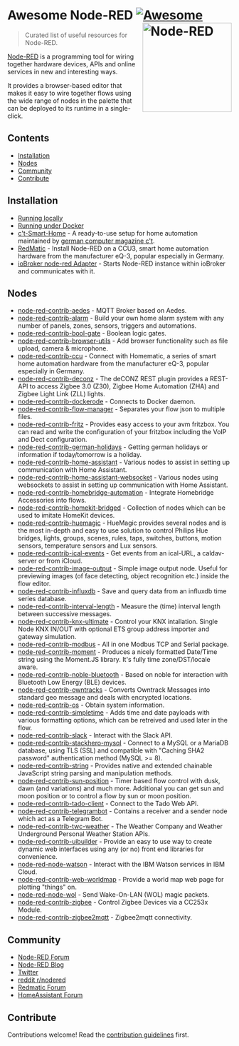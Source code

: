 # Awesome Node-RED [![Awesome](https://awesome.re/badge.svg)](https://awesome.re) <img src="https://nodered.org/about/resources/media/node-red-hexagon.png" width="200" align="right" alt="Node-RED">

> Curated list of useful resources for Node-RED.

[Node-RED](https://nodered.org/) is a programming tool for wiring together hardware devices, APIs and online services in new and interesting ways.

It provides a browser-based editor that makes it easy to wire together flows using the wide range of nodes in the palette that can be deployed to its runtime in a single-click.

## Contents

- [Installation](#installation)
- [Nodes](#nodes)
- [Community](#community)
- [Contribute](#contribute)

## Installation

- [Running locally](https://nodered.org/docs/getting-started/local)
- [Running under Docker](https://github.com/node-red/node-red-docker)
- [c't-Smart-Home](https://github.com/ct-Open-Source/ct-Smart-Home) - A ready-to-use setup for home automation maintained by [german computer magazine c't](https://www.ct.de/smarthome).
- [RedMatic](https://github.com/rdmtc/RedMatic/wiki/Installation) - Install Node-RED on a CCU3, smart home automation hardware from the manufacturer eQ-3, popular especially in Germany.
- [ioBroker node-red Adapter](https://github.com/ioBroker/ioBroker.node-red) - Starts Node-RED instance within ioBroker and communicates with it.
## Nodes

- [node-red-contrib-aedes](https://github.com/martin-doyle/node-red-contrib-aedes) - MQTT Broker based on Aedes.
- [node-red-contrib-alarm](https://github.com/Anamico/node-red-contrib-alarm) - Build your own home alarm system with any number of panels, zones, sensors, triggers and automations.
- [node-red-contrib-bool-gate](https://flows.nodered.org/node/node-red-contrib-bool-gate) - Boolean logic gates.
- [node-red-contrib-browser-utils](https://github.com/ibm-early-programs/node-red-contrib-browser-utils) - Add browser functionality such as file upload, camera & microphone.
- [node-red-contrib-ccu](https://github.com/rdmtc/node-red-contrib-ccu) - Connect with Homematic, a series of smart home automation hardware from the manufacturer eQ-3, popular especially in Germany.
- [node-red-contrib-deconz](https://github.com/deconz-community/node-red-contrib-deconz) - The deCONZ REST plugin provides a REST-API to access Zigbee 3.0 (Z30), Zigbee Home Automation (ZHA) and Zigbee Light Link (ZLL) lights.
- [node-red-contrib-dockerode](https://github.com/naimo84/node-red-contrib-dockerode) -  Connects to Docker daemon.
- [node-red-contrib-flow-manager](https://flows.nodered.org/node/node-red-contrib-flow-manager) - Separates your flow json to multiple files.
- [node-red-contrib-fritz](https://github.com/bashgroup/node-red-contrib-fritz) - Provides easy access to your avm fritzbox. You can read and write the configuration of your fritzbox including the VoIP and Dect configuration.
- [node-red-contrib-german-holidays](https://github.com/rdmtc/node-red-contrib-german-holidays) - Getting german holidays or information if today/tomorrow is a holiday.
- [node-red-contrib-home-assistant](https://github.com/AYapejian/node-red-contrib-home-assistant) - Various nodes to assist in setting up communication with Home Assistant.
- [node-red-contrib-home-assistant-websocket](https://github.com/zachowj/node-red-contrib-home-assistant-websocket) - Various nodes using websockets to assist in setting up communication with Home Assistant.
- [node-red-contrib-homebridge-automation](https://github.com/NorthernMan54/node-red-contrib-homebridge-automation) - Integrate Homebridge Accessories into flows.
- [node-red-contrib-homekit-bridged](https://github.com/NRCHKB/node-red-contrib-homekit-bridged) - Collection of nodes which can be used to imitate HomeKit devices.
- [node-red-contrib-huemagic](https://github.com/Foddy/node-red-contrib-huemagic) - HueMagic provides several nodes and is the most in-depth and easy to use solution to control Philips Hue bridges, lights, groups, scenes, rules, taps, switches, buttons, motion sensors, temperature sensors and Lux sensors.
- [node-red-contrib-ical-events](https://github.com/naimo84/node-red-contrib-ical-events) - Get events from an ical-URL, a caldav-server or from iCloud.
- [node-red-contrib-image-output](https://github.com/rikukissa/node-red-contrib-image-output) - Simple image output node. Useful for previewing images (of face detecting, object recognition etc.) inside the flow editor.
- [node-red-contrib-influxdb](https://github.com/mblackstock/node-red-contrib-influxdb) - Save and query data from an influxdb time series database.
- [node-red-contrib-interval-length](https://github.com/bartbutenaers/node-red-contrib-interval-length) - Measure the (time) interval length between successive messages.
- [node-red-contrib-knx-ultimate](https://github.com/Supergiovane/node-red-contrib-knx-ultimate) - Control your KNX intallation. Single Node KNX IN/OUT with optional ETS group address importer and gateway simulation. 
- [node-red-contrib-modbus](https://github.com/biancoroyal/node-red-contrib-modbus) - All in one Modbus TCP and Serial package.
- [node-red-contrib-moment](https://github.com/totallyinformation/node-red-contrib-moment) - Produces a nicely formatted Date/Time string using the Moment.JS library. It's fully time zone/DST/locale aware.
- [node-red-contrib-noble-bluetooth](https://github.com/clausbroch/node-red-contrib-noble-bluetooth) - Based on noble for interaction with Bluetooth Low Energy (BLE) devices.
- [node-red-contrib-owntracks](https://github.com/hardillb/node-red-contrib-owntracks) - Converts Owntrack Messages into standard geo message and deals with encrypted locations.
- [node-red-contrib-os](https://github.com/Argonne-National-Laboratory/node-red-contrib-os) - Obtain system information.
- [node-red-contrib-simpletime](https://github.com/Paul-Reed/node-red-contrib-simpletime) - Adds time and date payloads with various formatting options, which can be retreived and used later in the flow.
- [node-red-contrib-slack](https://github.com/yayadrian/node-red-slack) - Interact with the Slack API.
- [node-red-contrib-stackhero-mysql](https://github.com/stackhero-io/node-red-contrib-stackhero-mysql) - Connect to a MySQL or a MariaDB database, using TLS (SSL) and compatible with "Caching SHA2 password" authentication method (MySQL >= 8).
- [node-red-contrib-string](https://github.com/steveorevo/node-red-contrib-string) - Provides native and extended chainable JavaScript string parsing and manipulation methods.
- [node-red-contrib-sun-position](https://github.com/rdmtc/node-red-contrib-sun-position) - Timer based flow control with dusk, dawn (and variations) and much more. Additional you can get sun and moon position or to control a flow by sun or moon position.
- [node-red-contrib-tado-client](https://github.com/mattdavis90/node-red-contrib-tado-client) - Connect to the Tado Web API.
- [node-red-contrib-telegrambot](https://github.com/windkh/node-red-contrib-telegrambot) - Contains a receiver and a sender node which act as a Telegram Bot.
- [node-red-contrib-twc-weather](https://github.com/johnwalicki/node-red-contrib-twc-weather) - The Weather Company and Weather Underground Personal Weather Station APIs.
- [node-red-contrib-uibuilder](https://github.com/TotallyInformation/node-red-contrib-uibuilder) - Provide an easy to use way to create dynamic web interfaces using any (or no) front end libraries for convenience.
- [node-red-node-watson](https://github.com/watson-developer-cloud/node-red-node-watson) - Interact with the IBM Watson services in IBM Cloud.
- [node-red-contrib-web-worldmap](https://github.com/dceejay/RedMap) - Provide a world map web page for plotting "things" on.
- [node-red-node-wol](https://github.com/node-red/node-red-nodes) - Send Wake-On-LAN (WOL) magic packets.
- [node-red-contrib-zigbee](https://github.com/hobbyquaker/node-red-contrib-zigbee) - Control Zigbee Devices via a CC253x Module.
- [node-red-contrib-zigbee2mqtt](https://github.com/andreypopov/node-red-contrib-zigbee2mqtt) - Zigbee2mqtt connectivity.
## Community

- [Node-RED Forum](https://discourse.nodered.org/)
- [Node-RED Blog](https://nodered.org/blog/)
- [Twitter](https://twitter.com/NodeRED)
- [reddit r/nodered](https://www.reddit.com/r/nodered/)
- [Redmatic Forum](https://homematic-forum.de/forum/viewforum.php?f=77)
- [HomeAssistant Forum](https://community.home-assistant.io/c/third-party/node-red/31)

## Contribute

Contributions welcome! Read the [contribution guidelines](contributing.md) first.
